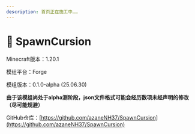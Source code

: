```yaml
---
description: 首页正在施工中……
---
```


# 🍄 SpawnCursion

Minecraft版本：1.20.1

模组平台：Forge

模组版本：0.1.0-alpha (25.06.30)

**由于该模组尚处于alpha测阶段，json文件格式可能会经历数项未经声明的修改（尽可能规避）**



GitHub仓库：[https://github.com/azaneNH37/SpawnCursion](https://github.com/azaneNH37/SpawnCursion)
